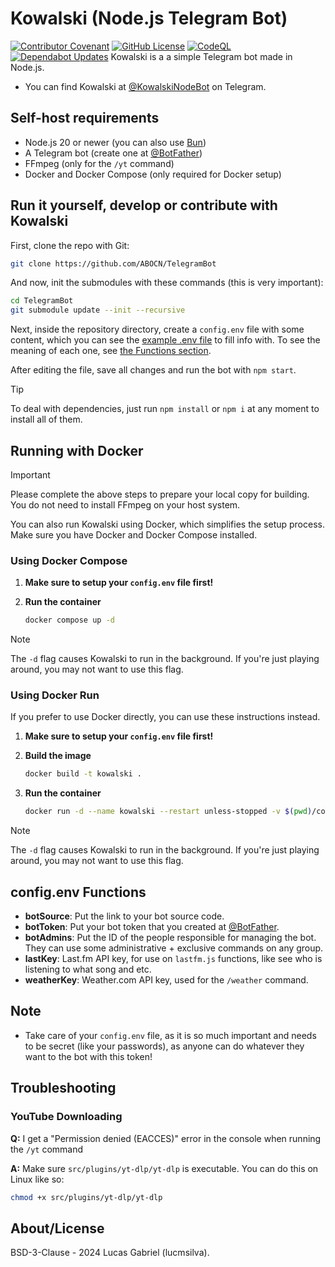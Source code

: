 # Kowalski (Node.js Telegram Bot)

[![Contributor Covenant](https://img.shields.io/badge/Contributor%20Covenant-2.1-4baaaa.svg)](CODE_OF_CONDUCT.md)
[![GitHub License](https://img.shields.io/github/license/ABOCN/TelegramBot)](https://github.com/abocn/TelegramBot/blob/main/LICENSE)
[![CodeQL](https://github.com/abocn/TelegramBot/actions/workflows/github-code-scanning/codeql/badge.svg)](https://github.com/abocn/TelegramBot/actions/workflows/github-code-scanning/codeql)
[![Dependabot Updates](https://github.com/abocn/TelegramBot/actions/workflows/dependabot/dependabot-updates/badge.svg)](https://github.com/abocn/TelegramBot/actions/workflows/dependabot/dependabot-updates)
Kowalski is a a simple Telegram bot made in Node.js.

- You can find Kowalski at [@KowalskiNodeBot](https://t.me/KowalskiNodeBot) on Telegram.

## Self-host requirements

- Node.js 20 or newer (you can also use [Bun](https://bun.sh))
- A Telegram bot (create one at [@BotFather](https://t.me/botfather))
- FFmpeg (only for the `/yt` command)
- Docker and Docker Compose (only required for Docker setup)

## Run it yourself, develop or contribute with Kowalski

First, clone the repo with Git:

```bash
git clone https://github.com/ABOCN/TelegramBot
```

And now, init the submodules with these commands (this is very important):

```bash
cd TelegramBot
git submodule update --init --recursive
```

Next, inside the repository directory, create a `config.env` file with some content, which you can see the [example .env file](config.env.example) to fill info with. To see the meaning of each one, see [the Functions section](#configenv-functions).

After editing the file, save all changes and run the bot with ``npm start``.

> [!TIP]
> To deal with dependencies, just run ``npm install`` or ``npm i`` at any moment to install all of them.

## Running with Docker

> [!IMPORTANT]
> Please complete the above steps to prepare your local copy for building. You do not need to install FFmpeg on your host system.

You can also run Kowalski using Docker, which simplifies the setup process. Make sure you have Docker and Docker Compose installed.

### Using Docker Compose

1. **Make sure to setup your `config.env` file first!**

2. **Run the container**

   ```bash
   docker compose up -d
   ```

> [!NOTE]
> The `-d` flag causes Kowalski to run in the background. If you're just playing around, you may not want to use this flag.

### Using Docker Run

If you prefer to use Docker directly, you can use these instructions instead.

1. **Make sure to setup your `config.env` file first!**

2. **Build the image**

   ```bash
   docker build -t kowalski .
   ```

3. **Run the container**

   ```bash
   docker run -d --name kowalski --restart unless-stopped -v $(pwd)/config.env:/usr/src/app/config.env:ro kowalski
   ```

> [!NOTE]
> The `-d` flag causes Kowalski to run in the background. If you're just playing around, you may not want to use this flag.

## config.env Functions

- **botSource**: Put the link to your bot source code.
- **botToken**: Put your bot token that you created at [@BotFather](https://t.me/botfather).
- **botAdmins**: Put the ID of the people responsible for managing the bot. They can use some administrative + exclusive commands on any group.
- **lastKey**: Last.fm API key, for use on `lastfm.js` functions, like see who is listening to what song and etc.
- **weatherKey**: Weather.com API key, used for the `/weather` command.

## Note

- Take care of your ``config.env`` file, as it is so much important and needs to be secret (like your passwords), as anyone can do whatever they want to the bot with this token!

## Troubleshooting

### YouTube Downloading

**Q:** I get a "Permission denied (EACCES)" error in the console when running the `/yt` command

**A:** Make sure `src/plugins/yt-dlp/yt-dlp` is executable. You can do this on Linux like so:

```bash
chmod +x src/plugins/yt-dlp/yt-dlp
```

## About/License

BSD-3-Clause - 2024 Lucas Gabriel (lucmsilva).
